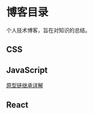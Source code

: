 # 博客目录

个人技术博客，旨在对知识的总结。

## CSS

## JavaScript
[原型链继承详解](https://github.com/vortesnail/blog/issues/1)

## React
